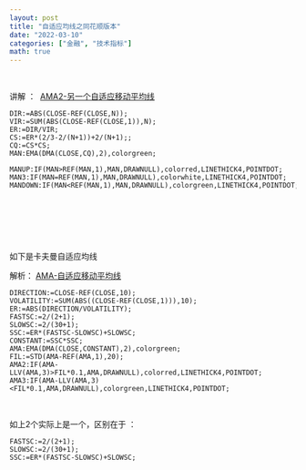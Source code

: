 ```yaml
---
layout: post
title: "自适应均线之同花顺版本"
date: "2022-03-10"
categories: ["金融", "技术指标"]
math: true
---
```


 

讲解 ：  [AMA2-另一个自适应移动平均线](http://127.0.0.1/?p=43)

```
DIR:=ABS(CLOSE-REF(CLOSE,N));
VIR:=SUM(ABS(CLOSE-REF(CLOSE,1)),N); 
ER:=DIR/VIR; 
CS:=ER*(2/3-2/(N+1))+2/(N+1);;
CQ:=CS*CS;
MAN:EMA(DMA(CLOSE,CQ),2),colorgreen;

MANUP:IF(MAN>REF(MAN,1),MAN,DRAWNULL),colorred,LINETHICK4,POINTDOT;
MAN3:IF(MAN=REF(MAN,1),MAN,DRAWNULL),colorwhite,LINETHICK4,POINTDOT;
MANDOWN:IF(MAN<REF(MAN,1),MAN,DRAWNULL),colorgreen,LINETHICK4,POINTDOT;
```

 

 

 

如下是卡夫曼自适应均线

解析： [AMA-自适应移动平均线](http://127.0.0.1/?p=38)

```
DIRECTION:=CLOSE-REF(CLOSE,10);
VOLATILITY:=SUM(ABS((CLOSE-REF(CLOSE,1))),10);
ER:=ABS(DIRECTION/VOLATILITY);
FASTSC:=2/(2+1);
SLOWSC:=2/(30+1);
SSC:=ER*(FASTSC-SLOWSC)+SLOWSC;
CONSTANT:=SSC*SSC;
AMA:EMA(DMA(CLOSE,CONSTANT),2),colorgreen;
FIL:=STD(AMA-REF(AMA,1),20);
AMA2:IF(AMA-LLV(AMA,3)>FIL*0.1,AMA,DRAWNULL),colorred,LINETHICK4,POINTDOT;
AMA3:IF(AMA-LLV(AMA,3)<FIL*0.1,AMA,DRAWNULL),colorgreen,LINETHICK4,POINTDOT;
```

 

如上2个实际上是一个，区别在于 ：

```
FASTSC:=2/(2+1); 
SLOWSC:=2/(30+1); 
SSC:=ER*(FASTSC-SLOWSC)+SLOWSC;
```
